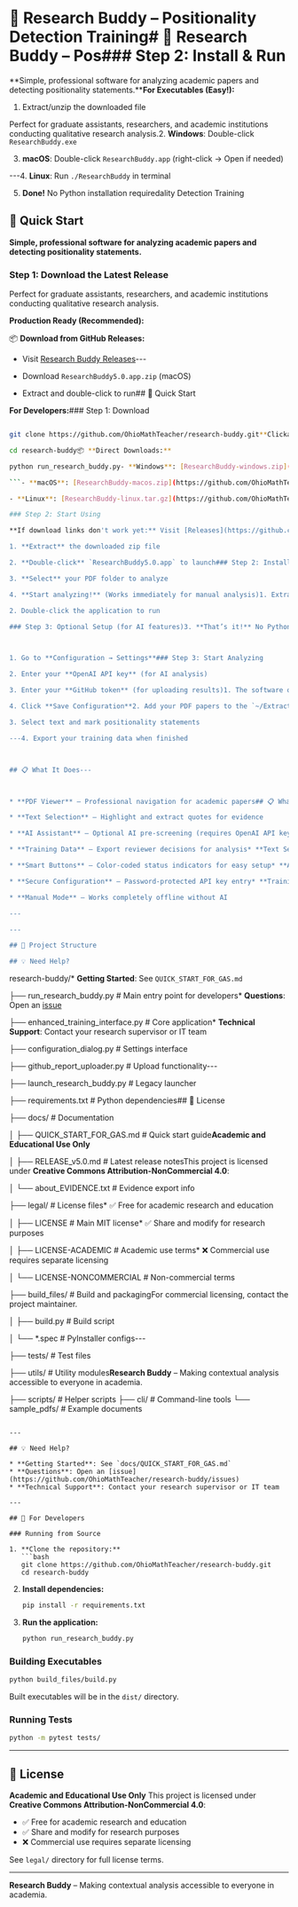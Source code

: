 # 📖 Research Buddy – Positionality Detection Training# 📖 Research Buddy – Pos### Step 2: Install & Run



**Simple, professional software for analyzing academic papers and detecting positionality statements.****For Executables (Easy!):**

1. Extract/unzip the downloaded file

Perfect for graduate assistants, researchers, and academic institutions conducting qualitative research analysis.2. **Windows**: Double-click `ResearchBuddy.exe`

3. **macOS**: Double-click `ResearchBuddy.app` (right-click → Open if needed)

---4. **Linux**: Run `./ResearchBuddy` in terminal

5. **Done!** No Python installation requiredality Detection Training

## 🚀 Quick Start

**Simple, professional software for analyzing academic papers and detecting positionality statements.**

### Step 1: Download the Latest Release

Perfect for graduate assistants, researchers, and academic institutions conducting qualitative research analysis.  

**Production Ready (Recommended):**  

📦 **Download from GitHub Releases:**

- Visit [Research Buddy Releases](https://github.com/OhioMathTeacher/research-buddy/releases/latest)---

- Download `ResearchBuddy5.0.app.zip` (macOS)

- Extract and double-click to run## 🚀 Quick Start



**For Developers:**### Step 1: Download

```bash

git clone https://github.com/OhioMathTeacher/research-buddy.git**Clickable Executables (Recommended)**  

cd research-buddy📦 **Direct Downloads:**

python run_research_buddy.py- **Windows**: [ResearchBuddy-windows.zip](https://github.com/OhioMathTeacher/research-buddy/releases/latest/download/ResearchBuddy-windows.zip)

```- **macOS**: [ResearchBuddy-macos.zip](https://github.com/OhioMathTeacher/research-buddy/releases/latest/download/ResearchBuddy-macos.zip)

- **Linux**: [ResearchBuddy-linux.tar.gz](https://github.com/OhioMathTeacher/research-buddy/releases/latest/download/ResearchBuddy-linux.tar.gz)

### Step 2: Start Using

**If download links don't work yet:** Visit [Releases](https://github.com/OhioMathTeacher/research-buddy/releases) page

1. **Extract** the downloaded zip file

2. **Double-click** `ResearchBuddy5.0.app` to launch### Step 2: Install

3. **Select** your PDF folder to analyze

4. **Start analyzing!** (Works immediately for manual analysis)1. Extract/unzip the downloaded file

2. Double-click the application to run

### Step 3: Optional Setup (for AI features)3. **That’s it!** No Python or technical setup required



1. Go to **Configuration → Settings**### Step 3: Start Analyzing

2. Enter your **OpenAI API key** (for AI analysis)

3. Enter your **GitHub token** (for uploading results)1. The software opens with a training document

4. Click **Save Configuration**2. Add your PDF papers to the `~/ExtractorPDFs` folder

3. Select text and mark positionality statements

---4. Export your training data when finished



## 📋 What It Does---



* **PDF Viewer** – Professional navigation for academic papers## 📋 What It Does

* **Text Selection** – Highlight and extract quotes for evidence

* **AI Assistant** – Optional AI pre-screening (requires OpenAI API key)* **PDF Viewer** – Professional navigation for academic papers

* **Training Data** – Export reviewer decisions for analysis* **Text Selection** – Highlight and extract quotes for evidence

* **Smart Buttons** – Color-coded status indicators for easy setup* **AI Assistant** – Optional AI pre-screening (requires OpenAI API key)

* **Secure Configuration** – Password-protected API key entry* **Training Data** – Export reviewer decisions

* **Manual Mode** – Works completely offline without AI

---

---

## 📁 Project Structure

## 💡 Need Help?

```

research-buddy/* **Getting Started**: See `QUICK_START_FOR_GAS.md`

├── run_research_buddy.py          # Main entry point for developers* **Questions**: Open an [issue](https://github.com/OhioMathTeacher/research-buddy/issues)

├── enhanced_training_interface.py # Core application* **Technical Support**: Contact your research supervisor or IT team

├── configuration_dialog.py        # Settings interface  

├── github_report_uploader.py      # Upload functionality---

├── launch_research_buddy.py       # Legacy launcher

├── requirements.txt               # Python dependencies## 📄 License

├── docs/                          # Documentation

│   ├── QUICK_START_FOR_GAS.md    # Quick start guide**Academic and Educational Use Only**

│   ├── RELEASE_v5.0.md           # Latest release notesThis project is licensed under **Creative Commons Attribution-NonCommercial 4.0**:

│   └── about_EVIDENCE.txt        # Evidence export info

├── legal/                         # License files* ✅ Free for academic research and education

│   ├── LICENSE                   # Main MIT license* ✅ Share and modify for research purposes

│   ├── LICENSE-ACADEMIC          # Academic use terms* ❌ Commercial use requires separate licensing

│   └── LICENSE-NONCOMMERCIAL     # Non-commercial terms

├── build_files/                   # Build and packagingFor commercial licensing, contact the project maintainer.

│   ├── build.py                  # Build script

│   └── *.spec                    # PyInstaller configs---

├── tests/                         # Test files

├── utils/                         # Utility modules**Research Buddy** – Making contextual analysis accessible to everyone in academia.

├── scripts/                       # Helper scripts
├── cli/                          # Command-line tools
└── sample_pdfs/                  # Example documents
```

---

## 💡 Need Help?

* **Getting Started**: See `docs/QUICK_START_FOR_GAS.md`
* **Questions**: Open an [issue](https://github.com/OhioMathTeacher/research-buddy/issues)
* **Technical Support**: Contact your research supervisor or IT team

---

## 🔧 For Developers

### Running from Source

1. **Clone the repository:**
   ```bash
   git clone https://github.com/OhioMathTeacher/research-buddy.git
   cd research-buddy
   ```

2. **Install dependencies:**
   ```bash
   pip install -r requirements.txt
   ```

3. **Run the application:**
   ```bash
   python run_research_buddy.py
   ```

### Building Executables

```bash
python build_files/build.py
```

Built executables will be in the `dist/` directory.

### Running Tests

```bash
python -m pytest tests/
```

---

## 📄 License

**Academic and Educational Use Only**
This project is licensed under **Creative Commons Attribution-NonCommercial 4.0**:

* ✅ Free for academic research and education
* ✅ Share and modify for research purposes
* ❌ Commercial use requires separate licensing

See `legal/` directory for full license terms.

---

**Research Buddy** – Making contextual analysis accessible to everyone in academia.